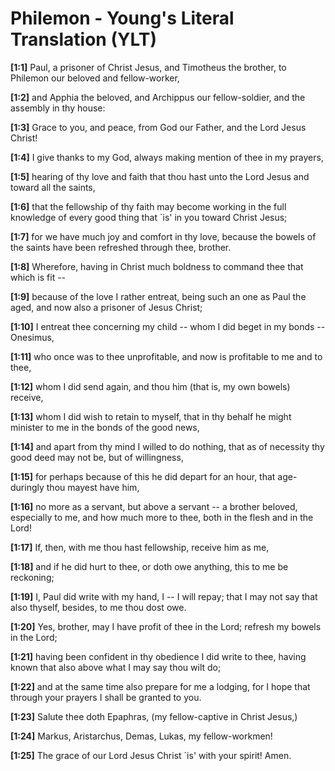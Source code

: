 # Philemon - Young's Literal Translation (YLT)

**[1:1]** Paul, a prisoner of Christ Jesus, and Timotheus the brother, to Philemon our beloved and fellow-worker,

**[1:2]** and Apphia the beloved, and Archippus our fellow-soldier, and the assembly in thy house:

**[1:3]** Grace to you, and peace, from God our Father, and the Lord Jesus Christ!

**[1:4]** I give thanks to my God, always making mention of thee in my prayers,

**[1:5]** hearing of thy love and faith that thou hast unto the Lord Jesus and toward all the saints,

**[1:6]** that the fellowship of thy faith may become working in the full knowledge of every good thing that \`is' in you toward Christ Jesus;

**[1:7]** for we have much joy and comfort in thy love, because the bowels of the saints have been refreshed through thee, brother.

**[1:8]** Wherefore, having in Christ much boldness to command thee that which is fit --

**[1:9]** because of the love I rather entreat, being such an one as Paul the aged, and now also a prisoner of Jesus Christ;

**[1:10]** I entreat thee concerning my child -- whom I did beget in my bonds -- Onesimus,

**[1:11]** who once was to thee unprofitable, and now is profitable to me and to thee,

**[1:12]** whom I did send again, and thou him (that is, my own bowels) receive,

**[1:13]** whom I did wish to retain to myself, that in thy behalf he might minister to me in the bonds of the good news,

**[1:14]** and apart from thy mind I willed to do nothing, that as of necessity thy good deed may not be, but of willingness,

**[1:15]** for perhaps because of this he did depart for an hour, that age-duringly thou mayest have him,

**[1:16]** no more as a servant, but above a servant -- a brother beloved, especially to me, and how much more to thee, both in the flesh and in the Lord!

**[1:17]** If, then, with me thou hast fellowship, receive him as me,

**[1:18]** and if he did hurt to thee, or doth owe anything, this to me be reckoning;

**[1:19]** I, Paul did write with my hand, I -- I will repay; that I may not say that also thyself, besides, to me thou dost owe.

**[1:20]** Yes, brother, may I have profit of thee in the Lord; refresh my bowels in the Lord;

**[1:21]** having been confident in thy obedience I did write to thee, having known that also above what I may say thou wilt do;

**[1:22]** and at the same time also prepare for me a lodging, for I hope that through your prayers I shall be granted to you.

**[1:23]** Salute thee doth Epaphras, (my fellow-captive in Christ Jesus,)

**[1:24]** Markus, Aristarchus, Demas, Lukas, my fellow-workmen!

**[1:25]** The grace of our Lord Jesus Christ \`is' with your spirit! Amen.

